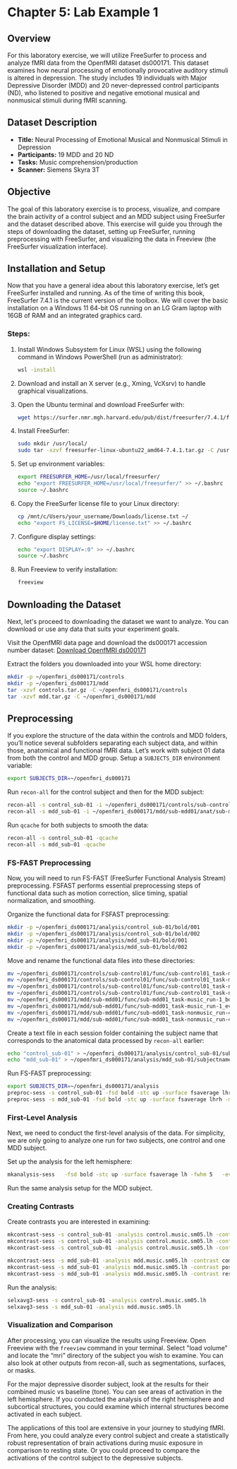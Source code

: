 
# Chapter 5: Lab Example 1

## Overview
For this laboratory exercise, we will utilize FreeSurfer to process and analyze fMRI data from the OpenfMRI dataset ds000171. This dataset examines how neural processing of emotionally provocative auditory stimuli is altered in depression. The study includes 19 individuals with Major Depressive Disorder (MDD) and 20 never-depressed control participants (ND), who listened to positive and negative emotional musical and nonmusical stimuli during fMRI scanning.

## Dataset Description
- **Title:** Neural Processing of Emotional Musical and Nonmusical Stimuli in Depression
- **Participants:** 19 MDD and 20 ND
- **Tasks:** Music comprehension/production
- **Scanner:** Siemens Skyra 3T

## Objective
The goal of this laboratory exercise is to process, visualize, and compare the brain activity of a control subject and an MDD subject using FreeSurfer and the dataset described above. This exercise will guide you through the steps of downloading the dataset, setting up FreeSurfer, running preprocessing with FreeSurfer, and visualizing the data in Freeview (the FreeSurfer visualization interface).

## Installation and Setup
Now that you have a general idea about this laboratory exercise, let’s get FreeSurfer installed and running. As of the time of writing this book, FreeSurfer 7.4.1 is the current version of the toolbox. We will cover the basic installation on a Windows 11 64-bit OS running on an LG Gram laptop with 16GB of RAM and an integrated graphics card.

### Steps:
1. Install Windows Subsystem for Linux (WSL) using the following command in Windows PowerShell (run as administrator):
   ```bash
   wsl -install
   ```

2. Download and install an X server (e.g., Xming, VcXsrv) to handle graphical visualizations.

3. Open the Ubuntu terminal and download FreeSurfer with:
   ```bash
   wget https://surfer.nmr.mgh.harvard.edu/pub/dist/freesurfer/7.4.1/freesurfer-linux-ubuntu22_amd64-7.4.1.tar.gz
   ```

4. Install FreeSurfer:
   ```bash
   sudo mkdir /usr/local/
   sudo tar -xzvf freesurfer-linux-ubuntu22_amd64-7.4.1.tar.gz -C /usr/local
   ```

5. Set up environment variables:
   ```bash
   export FREESURFER_HOME=/usr/local/freesurfer/
   echo "export FREESURFER_HOME=/usr/local/freesurfer/" >> ~/.bashrc
   source ~/.bashrc
   ```

6. Copy the FreeSurfer license file to your Linux directory:
   ```bash
   cp /mnt/c/Users/your_username/Downloads/license.txt ~/
   echo "export FS_LICENSE=$HOME/license.txt" >> ~/.bashrc
   ```

7. Configure display settings:
   ```bash
   echo "export DISPLAY=:0" >> ~/.bashrc
   source ~/.bashrc
   ```

8. Run Freeview to verify installation:
   ```bash
   freeview
   ```

## Downloading the Dataset
Next, let's proceed to downloading the dataset we want to analyze. You can download or use any data that suits your experiment goals. 

Visit the OpenfMRI data page and download the ds000171 accession number dataset:
[Download OpenfMRI ds000171](https://openfmri.org/dataset/ds000171/)

Extract the folders you downloaded into your WSL home directory:

```bash
mkdir -p ~/openfmri_ds000171/controls
mkdir -p ~/openfmri_ds000171/mdd
tar -xzvf controls.tar.gz -C ~/openfmri_ds000171/controls
tar -xzvf mdd.tar.gz -C ~/openfmri_ds000171/mdd
```

## Preprocessing
If you explore the structure of the data within the controls and MDD folders, you’ll notice several subfolders separating each subject data, and within those, anatomical and functional fMRI data. Let’s work with subject 01 data from both the control and MDD group. Setup a `SUBJECTS_DIR` environment variable:

```bash
export SUBJECTS_DIR=~/openfmri_ds000171
```

Run `recon-all` for the control subject and then for the MDD subject:

```bash
recon-all -s control_sub-01 -i ~/openfmri_ds000171/controls/sub-control01/anat/sub-control01_T1w.nii.gz -all
recon-all -s mdd_sub-01 -i ~/openfmri_ds000171/mdd/sub-mdd01/anat/sub-mdd01_T1w.nii.gz -all
```

Run `qcache` for both subjects to smooth the data:

```bash
recon-all -s control_sub-01 -qcache
recon-all -s mdd_sub-01 -qcache
```

### FS-FAST Preprocessing
Now, you will need to run FS-FAST (FreeSurfer Functional Analysis Stream) preprocessing. FSFAST performs essential preprocessing steps of functional data such as motion correction, slice timing, spatial normalization, and smoothing.

Organize the functional data for FSFAST preprocessing:

```bash
mkdir -p ~/openfmri_ds000171/analysis/control_sub-01/bold/001 
mkdir -p ~/openfmri_ds000171/analysis/control_sub-01/bold/002 
mkdir -p ~/openfmri_ds000171/analysis/mdd_sub-01/bold/001 
mkdir -p ~/openfmri_ds000171/analysis/mdd_sub-01/bold/002
```

Move and rename the functional data files into these directories:

```bash
mv ~/openfmri_ds000171/controls/sub-control01/func/sub-control01_task-music_run-1_bold.nii.gz ~/openfmri_ds000171/analysis/control_sub-01/bold/001/f.nii.gz
mv ~/openfmri_ds000171/controls/sub-control01/func/sub-control01_task-music_run-1_events.par ~/openfmri_ds000171/analysis/control_sub-01/bold/001/
mv ~/openfmri_ds000171/controls/sub-control01/func/sub-control01_task-nonmusic_run-4_bold.nii.gz ~/openfmri_ds000171/analysis/control_sub-01/bold/002/f.nii.gz
mv ~/openfmri_ds000171/controls/sub-control01/func/sub-control01_task-nonmusic_run-4_events.par ~/openfmri_ds000171/analysis/control_sub-01/bold/002/
mv ~/openfmri_ds000171/mdd/sub-mdd01/func/sub-mdd01_task-music_run-1_bold.nii.gz ~/openfmri_ds000171/analysis/mdd_sub-01/bold/001/f.nii.gz
mv ~/openfmri_ds000171/mdd/sub-mdd01/func/sub-mdd01_task-music_run-1_events.par ~/openfmri_ds000171/analysis/mdd_sub-01/bold/001/
mv ~/openfmri_ds000171/mdd/sub-mdd01/func/sub-mdd01_task-nonmusic_run-4_bold.nii.gz ~/openfmri_ds000171/analysis/mdd_sub-01/bold/002/f.nii.gz
mv ~/openfmri_ds000171/mdd/sub-mdd01/func/sub-mdd01_task-nonmusic_run-4_events.par ~/openfmri_ds000171/analysis/mdd_sub-01/bold/002/
```

Create a text file in each session folder containing the subject name that corresponds to the anatomical data processed by `recon-all` earlier:

```bash
echo "control_sub-01" > ~/openfmri_ds000171/analysis/control_sub-01/subjectname
echo "mdd_sub-01" > ~/openfmri_ds000171/analysis/mdd_sub-01/subjectname
```

Run FS-FAST preprocessing:

```bash
export SUBJECTS_DIR=~/openfmri_ds000171/analysis
preproc-sess -s control_sub-01 -fsd bold -stc up -surface fsaverage lhrh -mni305 -fwhm 5 -per-run
preproc-sess -s mdd_sub-01 -fsd bold -stc up -surface fsaverage lhrh -mni305 -fwhm 5 -per-run
```


### First-Level Analysis
Next, we need to conduct the first-level analysis of the data. For simplicity, we are only going to analyze one run for two subjects, one control and one MDD subject.

Set up the analysis for the left hemisphere:

```bash
mkanalysis-sess   -fsd bold -stc up -surface fsaverage lh -fwhm 5   -event-related -paradigm sub-control01_task-music_run-1_events.par -nconditions 3   -spmhrf 0 -TR 3 -refeventdur 16 -nskip 4 -polyfit 2   -analysis control.music.sm05.lh -force -per-run
```

Run the same analysis setup for the MDD subject.

### Creating Contrasts
Create contrasts you are interested in examining:

```bash
mkcontrast-sess -s control_sub-01 -analysis control.music.sm05.lh -contrast combined_music-vs-rest -a 2 -a 3
mkcontrast-sess -s control_sub-01 -analysis control.music.sm05.lh -contrast pos_music-vs-rest -a 2
mkcontrast-sess -s control_sub-01 -analysis control.music.sm05.lh -contrast response-vs-rest -a 1

mkcontrast-sess -s mdd_sub-01 -analysis mdd.music.sm05.lh -contrast combined_music-vs-rest -a 2 -a 3
mkcontrast-sess -s mdd_sub-01 -analysis mdd.music.sm05.lh -contrast pos_music-vs-rest -a 2
mkcontrast-sess -s mdd_sub-01 -analysis mdd.music.sm05.lh -contrast response-vs-rest -a 1
```

Run the analysis:

```bash
selxavg3-sess -s control_sub-01 -analysis control.music.sm05.lh
selxavg3-sess -s mdd_sub-01 -analysis mdd.music.sm05.lh
```

### Visualization and Comparison
After processing, you can visualize the results using Freeview. Open Freeview with the `freeview` command in your terminal. Select "load volume" and locate the “mri” directory of the subject you wish to examine. You can also look at other outputs from recon-all, such as segmentations, surfaces, or masks.

For the major depressive disorder subject, look at the results for their combined music vs baseline (tone). You can see areas of activation in the left hemisphere. If you conducted the analysis of the right hemisphere and subcortical structures, you could examine which internal structures become activated in each subject.

The applications of this tool are extensive in your journey to studying fMRI. From here, you could analyze every control subject and create a statistically robust representation of brain activations during music exposure in comparison to resting state. Or you could proceed to compare the activations of the control subject to the depressive subjects.
